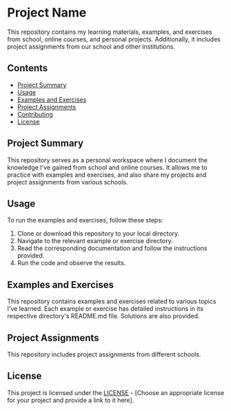# Project Name

This repository contains my learning materials, examples, and exercises from school, online courses, and personal projects. Additionally, it includes project assignments from our school and other institutions.

## Contents

- [Project Summary](#project-summary)
- [Usage](#usage)
- [Examples and Exercises](#examples-and-exercises)
- [Project Assignments](#project-assignments)
- [Contributing](#contributing)
- [License](#license)

## Project Summary

This repository serves as a personal workspace where I document the knowledge I've gained from school and online courses. It allows me to practice with examples and exercises, and also share my projects and project assignments from various schools.

## Usage

To run the examples and exercises, follow these steps:

1. Clone or download this repository to your local directory.
2. Navigate to the relevant example or exercise directory.
3. Read the corresponding documentation and follow the instructions provided.
4. Run the code and observe the results.

## Examples and Exercises

This repository contains examples and exercises related to various topics I've learned. Each example or exercise has detailed instructions in its respective directory's README.md file. Solutions are also provided.

## Project Assignments

This repository includes project assignments from different schools.

## License

This project is licensed under the [LICENSE](LICENSE) - [Choose an appropriate license for your project and provide a link to it here].
